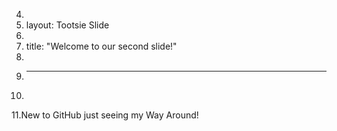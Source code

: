 4.	
5.	layout: Tootsie Slide
6.	
7.	title: "Welcome to our second slide!"
8.	
9.	---
10.	
11.New to GitHub just seeing my Way Around!
